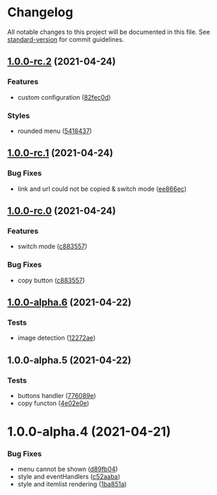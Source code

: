 # Changelog

All notable changes to this project will be documented in this file. See [standard-version](https://github.com/conventional-changelog/standard-version) for commit guidelines.

## [1.0.0-rc.2](https://github.com/Zolyn/vuepress-plugin-rightmenu/compare/v1.0.0-rc.1...v1.0.0-rc.2) (2021-04-24)


### Features

* custom configuration ([82fec0d](https://github.com/Zolyn/vuepress-plugin-rightmenu/commit/82fec0db5871f5c6ce802aaa508a2e219a5f4a1c))


### Styles

* rounded menu ([5418437](https://github.com/Zolyn/vuepress-plugin-rightmenu/commit/541843702848579817e939b0831904e57314f2bd))

## [1.0.0-rc.1](https://github.com/Zolyn/vuepress-plugin-rightmenu/compare/v1.0.0-rc.0...v1.0.0-rc.1) (2021-04-24)

### Bug Fixes

-   link and url could not be copied & switch mode ([ee866ec](https://github.com/Zolyn/vuepress-plugin-rightmenu/commit/ee866ec90769f2bcc8ce40656ffaa5be4f32c685))

## [1.0.0-rc.0](https://github.com/Zolyn/vuepress-plugin-rightmenu/compare/v1.0.0-alpha.6...v1.0.0-rc.0) (2021-04-24)

### Features

-   switch mode ([c883557](https://github.com/Zolyn/vuepress-plugin-rightmenu/commit/c88355737de681a5bcf26f3b8754b58dc8ad55e3))

### Bug Fixes

-   copy button ([c883557](https://github.com/Zolyn/vuepress-plugin-rightmenu/commit/c88355737de681a5bcf26f3b8754b58dc8ad55e3))

## [1.0.0-alpha.6](https://github.com/Zolyn/vuepress-plugin-rightmenu/compare/v1.0.0-alpha.5...v1.0.0-alpha.6) (2021-04-22)

### Tests

-   image detection ([12272ae](https://github.com/Zolyn/vuepress-plugin-rightmenu/commit/12272aeb42f333b44efd505d6519c23c3a773397))

## 1.0.0-alpha.5 (2021-04-22)

### Tests

-   buttons handler ([776089e](https://github.com/Zolyn/vuepress-plugin-rightmenu/commit/776089e4e4d196896bd13b4606680f5f0468c315))
-   copy functon ([4e02e0e](https://github.com/Zolyn/vuepress-plugin-rightmenu/commit/4e02e0e36ffdb36bf6ae8551ceae92cbaaf58b9a))

# 1.0.0-alpha.4 (2021-04-21)

### Bug Fixes

-   menu cannot be shown ([d89fb04](https://github.com/Zolyn/vuepress-plugin-rightmenu/commit/d89fb0427f7da1571fa7b5031be40902e5836a3f))
-   style and eventHandlers ([c52aaba](https://github.com/Zolyn/vuepress-plugin-rightmenu/commit/c52aabaa5f7c2c42c599b3e7218022af68eb95f9))
-   style and itemlist rendering ([1ba851a](https://github.com/Zolyn/vuepress-plugin-rightmenu/commit/1ba851ad2e18da957c97113702a32f10f15b125c))
